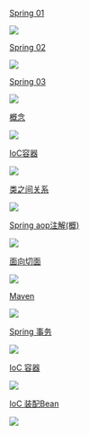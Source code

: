 [Spring 01](https://mubu.com/doc/3Fymrcwcn0 "Spring 01")    

![](https://i.imgur.com/Cm396Be.png)     

[Spring 02 ](https://mubu.com/doc/2C94BY_G50)    

![](https://i.imgur.com/qbbxT0X.png)      

[Spring 03 ](https://mubu.com/doc/15elPfXks0)   

![](https://i.imgur.com/RjBNf5R.png)    

[概念](https://mubu.com/doc/3PzAh_3ys0)     

![](https://i.imgur.com/19AnFBA.png)      

[IoC容器](https://mubu.com/doc/2gl1iuCgK0)    

![](https://i.imgur.com/uJMcn5R.png)     

[类之间关系](https://mubu.com/doc/2uAOu09qK0)    

![](https://i.imgur.com/IbeY62k.png)    

[Spring aop注解(概)](https://mubu.com/doc/3PWgufy6s0)    

![](https://i.imgur.com/Sqp0x33.png)    


[面向切面](https://mubu.com/doc/2ylPvXC-K0)     

![](https://i.imgur.com/RSCJr5b.png)     


[Maven ](https://mubu.com/doc/1rdO9_g-T0)   

![](https://i.imgur.com/A3O6WcA.png)     


[Spring 事务](https://mubu.com/doc/2TKC1Rpgi0)     

![](https://i.imgur.com/FSIr2rb.png)    

[IoC 容器](https://mubu.com/doc/2rsIO8Aeg0)    

![](https://i.imgur.com/jGmVrLi.png)     

[IoC 装配Bean](https://mubu.com/doc/1g-YE-4Kg0)   

![](https://i.imgur.com/DDgoMEj.jpg)      



